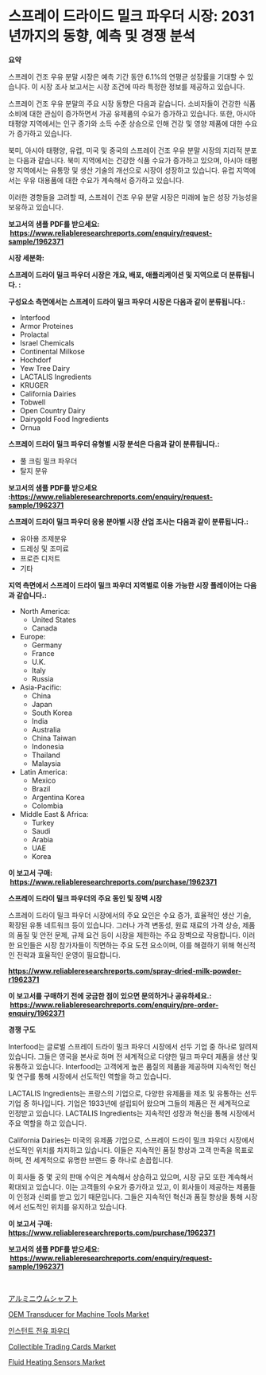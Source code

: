 <p><h1>스프레이 드라이드 밀크 파우더 시장: 2031년까지의 동향, 예측 및 경쟁 분석</h1></p><p><strong>요약</strong></p>
<p><p>스프레이 건조 우유 분말 시장은 예측 기간 동안 6.1%의 연평균 성장률을 기대할 수 있습니다. 이 시장 조사 보고서는 시장 조건에 따라 특정한 정보를 제공하고 있습니다. </p><p>스프레이 건조 우유 분말의 주요 시장 동향은 다음과 같습니다. 소비자들이 건강한 식품 소비에 대한 관심이 증가하면서 가공 유제품의 수요가 증가하고 있습니다. 또한, 아시아 태평양 지역에서는 인구 증가와 소득 수준 상승으로 인해 건강 및 영양 제품에 대한 수요가 증가하고 있습니다. </p><p>북미, 아시아 태평양, 유럽, 미국 및 중국의 스프레이 건조 우유 분말 시장의 지리적 분포는 다음과 같습니다. 북미 지역에서는 건강한 식품 수요가 증가하고 있으며, 아시아 태평양 지역에서는 유통망 및 생산 기술의 개선으로 시장이 성장하고 있습니다. 유럽 지역에서는 우유 대용품에 대한 수요가 계속해서 증가하고 있습니다. </p><p>이러한 경향들을 고려할 때, 스프레이 건조 우유 분말 시장은 미래에 높은 성장 가능성을 보유하고 있습니다.</p></p>
<p><strong>보고서의 샘플 PDF를 받으세요: &nbsp;<a href="https://www.reliableresearchreports.com/enquiry/request-sample/1962371">https://www.reliableresearchreports.com/enquiry/request-sample/1962371</a></strong></p>
<p><strong>시장 세분화:</strong></p>
<p><strong> 스프레이 드라이 밀크 파우더 시장은 개요, 배포, 애플리케이션 및 지역으로 더 분류됩니다. :</strong></p>
<p><strong>구성요소 측면에서는 스프레이 드라이 밀크 파우더 시장은 다음과 같이 분류됩니다.:</strong></p>
<p><ul><li>Interfood</li><li>Armor Proteines</li><li>Prolactal</li><li>Israel Chemicals</li><li>Continental Milkose</li><li>Hochdorf</li><li>Yew Tree Dairy</li><li>LACTALIS Ingredients</li><li>KRUGER</li><li>California Dairies</li><li>Tobwell</li><li>Open Country Dairy</li><li>Dairygold Food Ingredients</li><li>Ornua</li></ul></p>
<p><strong> 스프레이 드라이 밀크 파우더 유형별 시장 분석은 다음과 같이 분류됩니다.:</strong></p>
<p><ul><li>풀 크림 밀크 파우더</li><li>탈지 분유</li></ul></p>
<p><strong>보고서의 샘플 PDF를 받으세요 :<a href="https://www.reliableresearchreports.com/enquiry/request-sample/1962371">https://www.reliableresearchreports.com/enquiry/request-sample/1962371</a></strong></p>
<p><strong> 스프레이 드라이 밀크 파우더 응용 분야별 시장 산업 조사는 다음과 같이 분류됩니다.:</strong></p>
<p><ul><li>유아용 조제분유</li><li>드레싱 및 조미료</li><li>프로즌 디저트</li><li>기타</li></ul></p>
<p><strong>지역 측면에서 스프레이 드라이 밀크 파우더 지역별로 이용 가능한 시장 플레이어는 다음과 같습니다.:</strong></p>
<p><ul>
    <li>
        North America:
        <ul>
            <li>United States</li>
            <li>Canada</li>
        </ul>
    </li>
    <li>
        Europe:
        <ul>
            <li>Germany</li>
            <li>France</li>
            <li>U.K.</li>
            <li>Italy</li>
            <li>Russia</li>
        </ul>
    </li>
    <li>
        Asia-Pacific:
        <ul>
            <li>China</li>
            <li>Japan</li>
            <li>South Korea</li>
            <li>India</li>
            <li>Australia</li>
            <li>China Taiwan</li>
            <li>Indonesia</li>
            <li>Thailand</li>
            <li>Malaysia</li>
        </ul>
    </li>
    <li>
        Latin America:
        <ul>
            <li>Mexico</li>
            <li>Brazil</li>
            <li>Argentina Korea</li>
            <li>Colombia</li>
        </ul>
    </li>
    <li>
        Middle East & Africa:
        <ul>
            <li>Turkey</li>
            <li>Saudi</li>
            <li>Arabia</li>
            <li>UAE</li>
            <li>Korea</li>
        </ul>
    </li>
    </ul></p>
<p><strong>이 보고서 구매: &nbsp;<a href="https://www.reliableresearchreports.com/purchase/1962371">https://www.reliableresearchreports.com/purchase/1962371</a></strong></p>
<p><strong>스프레이 드라이 밀크 파우더의 주요 동인 및 장벽 시장</strong></p>
<p><p>스프레이 드라이 밀크 파우더 시장에서의 주요 요인은 수요 증가, 효율적인 생산 기술, 확장된 유통 네트워크 등이 있습니다. 그러나 가격 변동성, 원료 재료의 가격 상승, 제품의 품질 및 안전 문제, 규제 요건 등이 시장을 제한하는 주요 장벽으로 작용합니다. 이러한 요인들은 시장 참가자들이 직면하는 주요 도전 요소이며, 이를 해결하기 위해 혁신적인 전략과 효율적인 운영이 필요합니다.</p></p>
<p><strong><a href="https://www.reliableresearchreports.com/spray-dried-milk-powder-r1962371">https://www.reliableresearchreports.com/spray-dried-milk-powder-r1962371</a></strong></p>
<p><strong>이 보고서를 구매하기 전에 궁금한 점이 있으면 문의하거나 공유하세요.: &nbsp;<a href="https://www.reliableresearchreports.com/enquiry/pre-order-enquiry/1962371">https://www.reliableresearchreports.com/enquiry/pre-order-enquiry/1962371</a></strong></p>
<p><strong>경쟁 구도</strong></p>
<p><p>Interfood는 글로벌 스프레이 드라이 밀크 파우더 시장에서 선두 기업 중 하나로 알려져 있습니다. 그들은 영국을 본사로 하며 전 세계적으로 다양한 밀크 파우더 제품을 생산 및 유통하고 있습니다. Interfood는 고객에게 높은 품질의 제품을 제공하며 지속적인 혁신 및 연구를 통해 시장에서 선도적인 역할을 하고 있습니다.</p><p>LACTALIS Ingredients는 프랑스의 기업으로, 다양한 유제품을 제조 및 유통하는 선두 기업 중 하나입니다. 기업은 1933년에 설립되어 왔으며 그들의 제품은 전 세계적으로 인정받고 있습니다. LACTALIS Ingredients는 지속적인 성장과 혁신을 통해 시장에서 주요 역할을 하고 있습니다.</p><p>California Dairies는 미국의 유제품 기업으로, 스프레이 드라이 밀크 파우더 시장에서 선도적인 위치를 차지하고 있습니다. 이들은 지속적인 품질 향상과 고객 만족을 목표로 하며, 전 세계적으로 유명한 브랜드 중 하나로 손꼽힙니다.</p><p>이 회사들 중 몇 곳의 판매 수익은 계속해서 상승하고 있으며, 시장 규모 또한 계속해서 확대되고 있습니다. 이는 고객들의 수요가 증가하고 있고, 이 회사들이 제공하는 제품들이 인정과 신뢰를 받고 있기 때문입니다. 그들은 지속적인 혁신과 품질 향상을 통해 시장에서 선도적인 위치를 유지하고 있습니다.</p></p>
<p><strong>이 보고서 구매: &nbsp; <a href="https://www.reliableresearchreports.com/purchase/1962371">https://www.reliableresearchreports.com/purchase/1962371</a></strong></p>
<p><strong>보고서의 샘플 PDF를 받으세요: &nbsp;<a href="https://www.reliableresearchreports.com/enquiry/request-sample/1962371">https://www.reliableresearchreports.com/enquiry/request-sample/1962371</a></strong><strong></strong></p>
<p>&nbsp;</p>
<p><p><a href="https://github.com/schmahlson/Market-Research-Report-List-1/blob/main/601331373164.md">アルミニウムシャフト</a></p><p><a href="https://github.com/markusgodoy/Market-Research-Report-List-3/blob/main/oem-transducer-for-machine-tools-market.md">OEM Transducer for Machine Tools Market</a></p><p><a href="https://github.com/rcabello548/Market-Research-Report-List-1/blob/main/228590677812.md">인스턴트 전유 파우더</a></p><p><a href="https://issuu.com/reportprime-2/docs/collectible-trading-cards-market-size-2030.pptx">Collectible Trading Cards Market</a></p><p><a href="https://github.com/arionmp/Market-Research-Report-List-3/blob/main/fluid-heating-sensors-market.md">Fluid Heating Sensors Market</a></p></p>